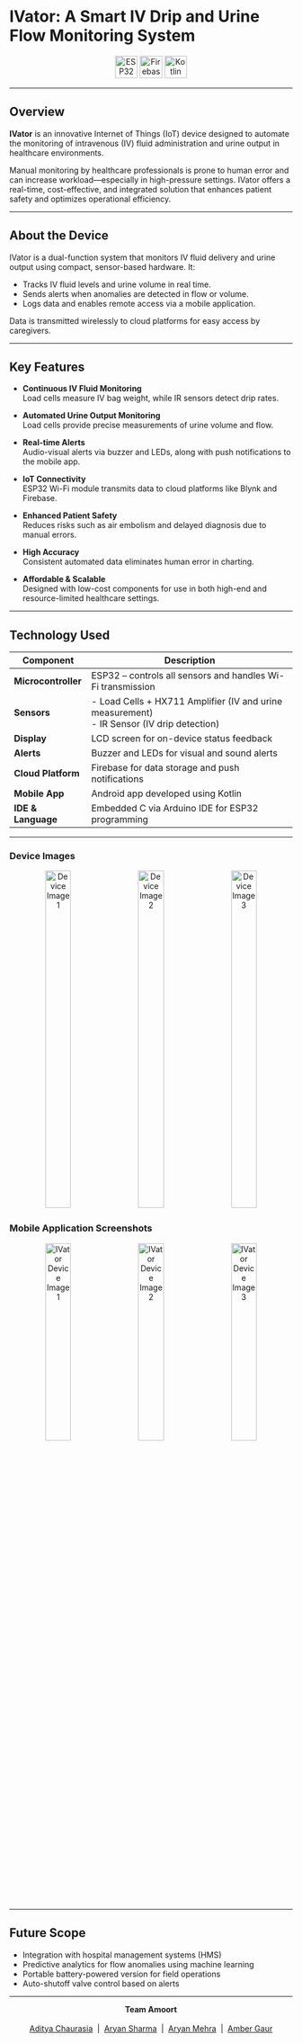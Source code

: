 # IVator: A Smart IV Drip and Urine Flow Monitoring System

<p align="center">

  <img src= "https://github.com/user-attachments/assets/bedb674c-61d7-4d6a-a4a5-0b1bc53ec2fe" alt="ESP32" height="40"/>
  <img src="https://profilinator.rishav.dev/skills-assets/firebase.png" alt="Firebase"  height="40"/>
  <img src="https://upload.wikimedia.org/wikipedia/commons/7/74/Kotlin_Icon.png" alt="Kotlin" height="40"/>
</p>

---

## Overview

**IVator** is an innovative Internet of Things (IoT) device designed to automate the monitoring of intravenous (IV) fluid administration and urine output in healthcare environments.

Manual monitoring by healthcare professionals is prone to human error and can increase workload—especially in high-pressure settings. IVator offers a real-time, cost-effective, and integrated solution that enhances patient safety and optimizes operational efficiency.

---

## About the Device

IVator is a dual-function system that monitors IV fluid delivery and urine output using compact, sensor-based hardware. It:

- Tracks IV fluid levels and urine volume in real time.
- Sends alerts when anomalies are detected in flow or volume.
- Logs data and enables remote access via a mobile application.

Data is transmitted wirelessly to cloud platforms for easy access by caregivers.

---

## Key Features

- **Continuous IV Fluid Monitoring**  
  Load cells measure IV bag weight, while IR sensors detect drip rates.

- **Automated Urine Output Monitoring**  
  Load cells provide precise measurements of urine volume and flow.

- **Real-time Alerts**  
  Audio-visual alerts via buzzer and LEDs, along with push notifications to the mobile app.

- **IoT Connectivity**  
  ESP32 Wi-Fi module transmits data to cloud platforms like Blynk and Firebase.

- **Enhanced Patient Safety**  
  Reduces risks such as air embolism and delayed diagnosis due to manual errors.

- **High Accuracy**  
  Consistent automated data eliminates human error in charting.

- **Affordable & Scalable**  
  Designed with low-cost components for use in both high-end and resource-limited healthcare settings.

---

## Technology Used

| Component              | Description                                                                 |
|------------------------|------------------------------------------------------------------------------|
| **Microcontroller** | ESP32 – controls all sensors and handles Wi-Fi transmission         |
| **Sensors**            | - Load Cells + HX711 Amplifier (IV and urine measurement)  <br> - IR Sensor (IV drip detection) |
| **Display**            | LCD screen for on-device status feedback                                     |
| **Alerts**             | Buzzer and LEDs for visual and sound alerts                                  |
| **Cloud Platform** | Firebase for data storage and push notifications                     |                      |
|  **Mobile App** | Android app developed using Kotlin                                  |
| **IDE & Language**     | Embedded C via Arduino IDE for ESP32 programming                             |

---

### Device Images

<p align="center">
  <img src="https://github.com/user-attachments/assets/158b7218-e830-40e9-8fb8-856b2a3a3a2d" style="width:30%; height:600px; object-fit: cover; margin: 0 1%;" alt="Device Image 1">
  <img src="https://github.com/user-attachments/assets/65379757-2afe-40dc-b890-d990e95beaac" style="width:30%; height:600px; object-fit: cover; margin: 0 1%;" alt="Device Image 2">
  <img src="https://github.com/user-attachments/assets/01b0bf35-7ca1-46be-9449-3a271337b299" style="width:30%; height:600px; object-fit: cover; margin: 0 1%;" alt="Device Image 3">
</p>


### Mobile Application Screenshots

<p align="center">
  <img src="https://github.com/user-attachments/assets/f77a3276-1dda-40b4-9d42-f83b461e7553" style="width:30%; margin: 0 1%;" alt="IVator Device Image 1">
  <img src="https://github.com/user-attachments/assets/7901e1be-01e7-4451-97b5-58e7e5be38d1" style="width:30%; margin: 0 1%;" alt="IVator Device Image 2">
  <img src="https://github.com/user-attachments/assets/757796b2-564e-4cc3-b945-2328210d7075" style="width:30%; margin: 0 1%;" alt="IVator Device Image 3">
</p>



---

## Future Scope

- Integration with hospital management systems (HMS)
- Predictive analytics for flow anomalies using machine learning
- Portable battery-powered version for field operations
- Auto-shutoff valve control based on alerts

---


<p align="center">
  <strong>Team Amoort</strong><br><br>
  <a href="https://www.linkedin.com/in/ad84a/">Aditya Chaurasia</a> &nbsp;|&nbsp;
  <a href="https://www.linkedin.com/in/aryan-sharma-profile/">Aryan Sharma</a> &nbsp;|&nbsp;
  <a href="https://www.linkedin.com/in/aryan-mehra-profile/">Aryan Mehra</a> &nbsp;|&nbsp;
  <a href="https://www.linkedin.com/in/amber-gaur-profile/">Amber Gaur</a>
</p>
